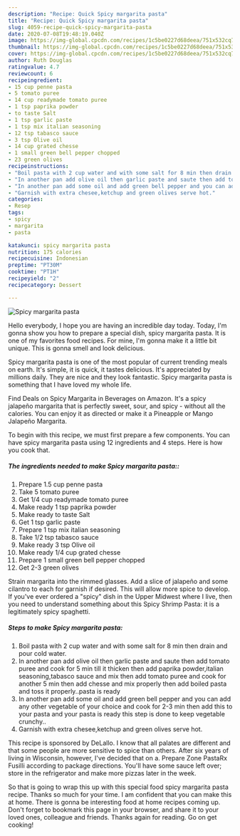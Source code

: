 ```yaml
---
description: "Recipe: Quick Spicy margarita pasta"
title: "Recipe: Quick Spicy margarita pasta"
slug: 4059-recipe-quick-spicy-margarita-pasta
date: 2020-07-08T19:48:19.040Z
image: https://img-global.cpcdn.com/recipes/1c5be0227d68deea/751x532cq70/spicy-margarita-pasta-recipe-main-photo.jpg
thumbnail: https://img-global.cpcdn.com/recipes/1c5be0227d68deea/751x532cq70/spicy-margarita-pasta-recipe-main-photo.jpg
cover: https://img-global.cpcdn.com/recipes/1c5be0227d68deea/751x532cq70/spicy-margarita-pasta-recipe-main-photo.jpg
author: Ruth Douglas
ratingvalue: 4.7
reviewcount: 6
recipeingredient:
- 15 cup penne pasta
- 5 tomato puree
- 14 cup readymade tomato puree
- 1 tsp paprika powder
- to taste Salt
- 1 tsp garlic paste
- 1 tsp mix italian seasoning
- 12 tsp tabasco sauce
- 3 tsp Olive oil
- 14 cup grated chesse
- 1 small green bell pepper chopped
- 23 green olives
recipeinstructions:
- "Boil pasta with 2 cup water and with some salt for 8 min then drain and pour cold water."
- "In another pan add olive oil then garlic paste and saute then add tomato puree and cook for 5 min till it thicken then add paprika powder,italian seasoning,tabasco sauce and mix then add tomato puree and cook for another 5 min then add chesse and mix properly then add boiled pasta and toss it properly..pasta is ready"
- "In another pan add some oil and add green bell pepper and you can add any other vegetable of your choice and cook for 2-3 min then add this to your pasta and your pasta is ready this step is done to keep vegetable crunchy.."
- "Garnish with extra chesee,ketchup and green olives serve hot."
categories:
- Resep
tags:
- spicy
- margarita
- pasta

katakunci: spicy margarita pasta
nutrition: 175 calories
recipecuisine: Indonesian
preptime: "PT30M"
cooktime: "PT1H"
recipeyield: "2"
recipecategory: Dessert

---
```



![Spicy margarita pasta](https://img-global.cpcdn.com/recipes/1c5be0227d68deea/751x532cq70/spicy-margarita-pasta-recipe-main-photo.jpg)

Hello everybody, I hope you are having an incredible day today. Today, I'm gonna show you how to prepare a special dish, spicy margarita pasta. It is one of my favorites food recipes. For mine, I'm gonna make it a little bit unique. This is gonna smell and look delicious.

Spicy margarita pasta is one of the most popular of current trending meals on earth. It's simple, it is quick, it tastes delicious. It's appreciated by millions daily. They are nice and they look fantastic. Spicy margarita pasta is something that I have loved my whole life.

Find Deals on Spicy Margarita in Beverages on Amazon. It&#39;s a spicy jalapeño margarita that is perfectly sweet, sour, and spicy - without all the calories. You can enjoy it as directed or make it a Pineapple or Mango Jalapeño Margarita.


To begin with this recipe, we must first prepare a few components. You can have spicy margarita pasta using 12 ingredients and 4 steps. Here is how you cook that.

##### The ingredients needed to make Spicy margarita pasta::

1. Prepare 1.5 cup penne pasta
1. Take 5 tomato puree
1. Get 1/4 cup readymade tomato puree
1. Make ready 1 tsp paprika powder
1. Make ready to taste Salt
1. Get 1 tsp garlic paste
1. Prepare 1 tsp mix italian seasoning
1. Take 1/2 tsp tabasco sauce
1. Make ready 3 tsp Olive oil
1. Make ready 1/4 cup grated chesse
1. Prepare 1 small green bell pepper chopped
1. Get 2-3 green olives


Strain margarita into the rimmed glasses. Add a slice of jalapeño and some cilantro to each for garnish if desired. This will allow more spice to develop. If you&#39;ve ever ordered a &#34;spicy&#34; dish in the Upper Midwest where I live, then you need to understand something about this Spicy Shrimp Pasta: it is a legitimately spicy spaghetti. 

##### Steps to make Spicy margarita pasta:

1. Boil pasta with 2 cup water and with some salt for 8 min then drain and pour cold water.
1. In another pan add olive oil then garlic paste and saute then add tomato puree and cook for 5 min till it thicken then add paprika powder,italian seasoning,tabasco sauce and mix then add tomato puree and cook for another 5 min then add chesse and mix properly then add boiled pasta and toss it properly..pasta is ready
1. In another pan add some oil and add green bell pepper and you can add any other vegetable of your choice and cook for 2-3 min then add this to your pasta and your pasta is ready this step is done to keep vegetable crunchy..
1. Garnish with extra chesee,ketchup and green olives serve hot.


This recipe is sponsored by DeLallo. I know that all palates are different and that some people are more sensitive to spice than others. After six years of living in Wisconsin, however, I&#39;ve decided that on a. Prepare Zone PastaRx Fusilli according to package directions. You&#39;ll have some sauce left over; store in the refrigerator and make more pizzas later in the week. 

So that is going to wrap this up with this special food spicy margarita pasta recipe. Thanks so much for your time. I am confident that you can make this at home. There is gonna be interesting food at home recipes coming up. Don't forget to bookmark this page in your browser, and share it to your loved ones, colleague and friends. Thanks again for reading. Go on get cooking!
